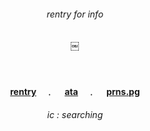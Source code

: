<!-- level 1: simple bio and stats -->

<div align="center">
<h6 align="center"> rentry for info </h6> 
<p align="center">
￼
</p>
</p>
 
　<h4 align="center">[rentry](https://rentry.co/hateplay)　﹒ 　[ata](https://cptmc.atabook.org/)　﹒ 　[prns.pg](https://pronouns.cc/@LINKEDGUT)　</h3>

 
 <h6 align="center"> ic : searching </h6>

###
